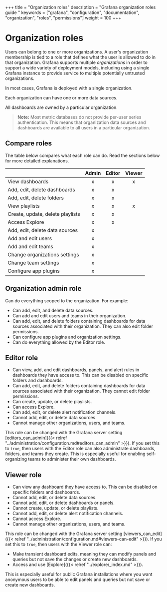 +++
title = "Organization roles"
description = "Grafana organization roles guide "
keywords = ["grafana", "configuration", "documentation", "organization", "roles", "permissions"]
weight = 100
+++

# Organization roles

Users can belong to one or more organizations. A user's organization membership is tied to a role that defines what the user is allowed to do in that organization. Grafana supports multiple _organizations_ in order to support a wide variety of deployment models, including using a single Grafana instance to provide service to multiple potentially untrusted organizations.

In most cases, Grafana is deployed with a single organization.

Each organization can have one or more data sources.

All dashboards are owned by a particular organization.

> **Note:** Most metric databases do not provide per-user series authentication. This means that organization data sources and dashboards are available to all users in a particular organization.

## Compare roles

The table below compares what each role can do. Read the sections below for more detailed explanations.

|    | Admin   | Editor   | Viewer   |
|:---|:--:|:--:|:--:|
| View dashboards   |  x  |  x  |  x  |
| Add, edit, delete dashboards   |  x  |  x  |    |
| Add, edit, delete folders   |  x  |  x  |    |
| View playlists   |  x  |  x  |  x  |
| Create, update, delete playlists   |  x  |  x  |    |
| Access Explore   |  x  |  x  |    |
| Add, edit, delete data sources   |  x  |    |    |
| Add and edit users   |  x  |    |    |
| Add and edit teams   |  x  |    |    |
| Change organizations settings   |  x  |    |    |
| Change team settings   |  x  |    |    |
| Configure app plugins   |  x  |    |    |

## Organization admin role

Can do everything scoped to the organization. For example:

- Can add, edit, and delete data sources.
- Can add and edit users and teams in their organization.
- Can add, edit, and delete folders containing dashboards for data sources associated with their organization. They can also edit folder permissions.
- Can configure app plugins and organization settings.
- Can do everything allowed by the Editor role.

## Editor role

- Can view, add, and edit dashboards, panels, and alert rules in dashboards they have access to. This can be disabled on specific folders and dashboards.
- Can add, edit, and delete folders containing dashboards for data sources associated with their organization. They cannot edit folder permissions.
- Can create, update, or delete playlists.
- Can access Explore.
- Can add, edit, or delete alert notification channels.
- Cannot add, edit, or delete data sources.
- Cannot manage other organizations, users, and teams.

This role can be changed with the Grafana server setting [editors_can_admin]({{< relref "../administration/configuration.md#editors_can_admin" >}}). If you set this to `true`, then users with the Editor role can also administrate dashboards, folders, and teams they create. This is especially useful for enabling self-organizing teams to administer their own dashboards.

## Viewer role

- Can view any dashboard they have access to. This can be disabled on specific folders and dashboards.
- Cannot add, edit, or delete data sources.
- Cannot add, edit, or delete dashboards or panels.
- Cannot create, update, or delete playlists.
- Cannot add, edit, or delete alert notification channels.
- Cannot access Explore.
- Cannot manage other organizations, users, and teams.

This role can be changed with the Grafana server setting [viewers_can_edit]({{< relref "../administration/configuration.md#viewers-can-edit" >}}). If you set this to `true`, then users with the Viewer role can:
- Make transient dashboard edits, meaning they can modify panels and queries but not save the changes or create new dashboards.
- Access and use [Explore]({{< relref "../explore/_index.md" >}}).

This is especially useful for public Grafana installations where you want anonymous users to be able to edit panels and queries but not save or create new dashboards.
